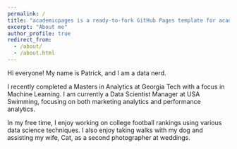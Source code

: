 ```yaml
---
permalink: /
title: "academicpages is a ready-to-fork GitHub Pages template for academic personal websites"
excerpt: "About me"
author_profile: true
redirect_from: 
  - /about/
  - /about.html
---
```


Hi everyone! My name is Patrick, and I am a data nerd.

I recently completed a Masters in Analytics at Georgia Tech with a focus in Machine Learning. I am currently a Data Scientist Manager at USA Swimming, focusing on both marketing analytics and performance analytics.

In my free time, I enjoy working on college football rankings using various data science techniques. I also enjoy taking walks with my dog and assisting my wife, Cat, as a second photographer at weddings.
